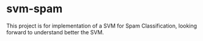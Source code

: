 # svm-spam
This project is for implementation of a SVM for Spam Classification, looking forward to understand better the SVM. 
